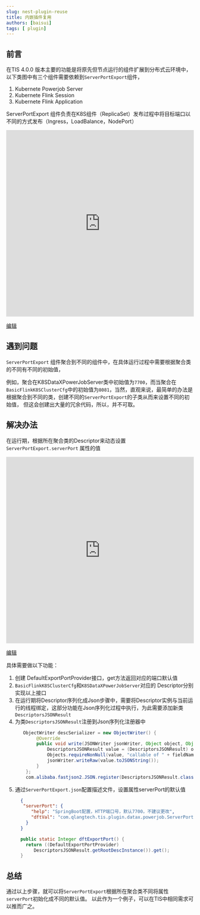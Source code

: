 ```yaml
---
slug: nest-plugin-reuse
title: 内嵌插件复用
authors: [baisui]
tags: [ plugin]
---
```


## 前言

在TIS 4.0.0 版本主要的功能是将原先但节点运行的组件扩展到分布式云环境中，以下类图中有三个组件需要依赖到`ServerPortExport`组件，
1. Kubernete Powerjob Server
2. Kubernete Flink Session
3. Kubernete Flink Application

ServerPortExport 组件负责在K8S组件（ReplicaSet）发布过程中将目标端口以不同的方式发布（Ingress，LoadBalance，NodePort）

<iframe width='100%' height='500px' name="embed_dom" frameborder="0"  src="https://www.processon.com/embed/6626299e51b84f0dfc92128c?cid=6626299e51b84f0dfc92128f"></iframe>

[编辑](https://www.processon.com/diagraming/6626299e51b84f0dfc92128c)

## 遇到问题

`ServerPortExport` 组件聚合到不同的组件中，在具体运行过程中需要根据聚合类的不同有不同的初始值，

例如，聚合在K8SDataXPowerJobServer类中初始值为`7700`，而当聚合在`BasicFlinkK8SClusterCfg`中的初始值为`8081`，当然，直观来说，最简单的办法是根据聚合到不同的类，创建不同的`ServerPortExport`的子类从而来设置不同的初始值，
但这会创建出大量的冗余代码，所以，并不可取。

## 解决办法

在运行期，根据所在聚合类的Descriptor来动态设置 `ServerPortExport.serverPort` 属性的值

<iframe width='100%' height='500px'  frameborder="0"  src="https://www.processon.com/embed/662637256b32731aec0d8fe0?cid=662637256b32731aec0d8fe3"></iframe>

[编辑](https://www.processon.com/diagraming/662637256b32731aec0d8fe0)

具体需要做以下功能：
1. 创建 DefaultExportPortProvider接口，get方法返回对应的端口默认值
2. `BasicFlinkK8SClusterCfg`和`K8SDataXPowerJobServer`对应的 Descriptor分别实现以上接口
3. 在运行期将Descriptor序列化成Json步骤中，需要将Descriptor实例与当前运行的线程绑定，这部分功能在Json序列化过程中执行，为此需要添加新类`DescriptorsJSONResult`
4. 为类`DescriptorsJSONResult`注册到Json序列化注册器中
    ``` java title="JsonUtil.java"
       ObjectWriter descSerializer = new ObjectWriter() {
            @Override
            public void write(JSONWriter jsonWriter, Object object, Object fieldName, Type fieldType, long features) {
                DescriptorsJSONResult value = (DescriptorsJSONResult) object;
                Objects.requireNonNull(value, "callable of " + fieldName + " can not be null");
                jsonWriter.writeRaw(value.toJSONString());
            }
        };
        com.alibaba.fastjson2.JSON.register(DescriptorsJSONResult.class, descSerializer);
    ```
5. 通过`ServerPortExport.json`配置描述文件，设置属性serverPort的默认值
      ```json title="ServerPortExport.json"
        {
         "serverPort": {
            "help": "SpringBoot配置，HTTP端口号，默认7700，不建议更改",
            "dftVal": "com.qlangtech.tis.plugin.datax.powerjob.ServerPortExport.dftExportPort():uncache_true"
          }
        }
      ```
      ``` java title="ServerPortExport.java"
        public static Integer dftExportPort() {
          return ((DefaultExportPortProvider) 
             DescriptorsJSONResult.getRootDescInstance()).get();
        }
      ```

## 总结      
   通过以上步骤，就可以将`ServerPortExport`根据所在聚合类不同将属性`serverPort`初始化成不同的默认值。
   以此作为一个例子，可以在TIS中相同需求可以推而广之。

